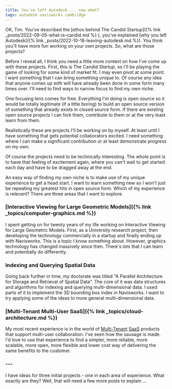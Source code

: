 ```yaml
---
title: You've left Autodesk ... now what?
tags: autodesk navisworks cambridge
---
```


OK, Tim. You've described the [ethos behind The Candid Startup]({% link _posts/2022-09-05-what-is-candid.md %} ), you've explained [why you left Autodesk]({% link _posts/2022-10-18-leaving-autodesk.md %}). You think you'll have more fun working on your own projects. So, what are those projects?

Before I reveal all, I think you need a little more context on how I've come up with these projects. First, this is The Candid *Startup*, so I'll be playing the game of looking for some kind of market fit. I may even pivot at some point. I want something that I can bring something unique to. Of course any idea that anyone comes up with will have already been done in some form many times over. I'll need to find ways to narrow focus to find my own niche.

One focusing lens comes for free. Everything I'm doing is open source so it would be totally legitimate (if a little boring) to build an open source version of something that already exists in closed source form. If there are existing open source projects I can fork them, contribute to them or at the very least learn from them.

Realistically these are projects I'll be working on by myself. At least until I have something that gets potential collaborators excited. I need something where I can make a significant contribution or at least demonstrate progress on my own.

Of course the projects need to be technically interesting. The whole point is to have that feeling of excitement again, where you can't wait to get started each day and have to be dragged away at the end.

An easy way of finding my own niche is to make use of my unique experience to get a head start. I want to learn something new so I won't just be repeating my greatest hits in open source form. Which of my experience is relevant? There are three areas that I want to explore.

### [Interactive Viewing for Large Geometric Models]({% link _topics/computer-graphics.md %})

I spent getting on for twenty years of my life working on Interactive Viewing for Large Geometric Models. First, as a University research project, then developing the technology commercially in a startup and finally ending up with Navisworks. This is a topic I know something about. However, graphics technology has changed massively since then. There's lots that I can learn and potentially do differently.

### Indexing and Querying Spatial Data

Going back further in time, my doctorate was titled "A Parallel Architecture for Storage and Retrieval of Spatial Data". The core of it was data structures and algorithms for indexing and querying multi-dimensional data. I used parts of it to implement the 3D bounding box index in Navisworks. I want to try applying some of the ideas to more general multi-dimensional data.

### [Multi-Tenant Multi-User SaaS]({% link _topics/cloud-architecture.md %})

My most recent experience is in the world of [Multi-Tenant](https://en.wikipedia.org/wiki/Multitenancy) [SaaS](https://en.wikipedia.org/wiki/Software_as_a_service) products that support multi-user collaboration. I've seen how the sausage is made. I'd love to use that experience to find a simpler, more reliable, more scalable, more open, more flexible and lower cost way of delivering the same benefits to the customer.

### ---

I have ideas for three initial projects - one in each area of experience. What exactly are they? Well, that will need a few more posts to explain ...
